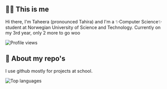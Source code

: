 ## 🙋🏽 This is me
Hi there, I'm Taheera (pronounced Tahira) and I'm a ✨Computer Science✨ student at Norwegian University of Science and Technology. Currently on my 3rd year, only 2 more to go woo

![Profile views](https://gpvc.arturio.dev/Naereen)

## 🌝 About my repo's
I use github mostly for projects at school.

![Top languages](https://github-readme-stats.vercel.app/api/top-langs/?username=taheeraahmed)
